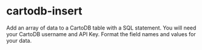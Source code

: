 cartodb-insert
==============

Add an array of data to a CartoDB table with a SQL statement. You will need your CartoDB username and API Key. Format the field names and values for your data.
